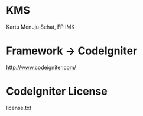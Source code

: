 # KMS
Kartu Menuju Sehat, FP IMK

# Framework -> CodeIgniter
http://www.codeigniter.com/

# CodeIgniter License
license.txt
